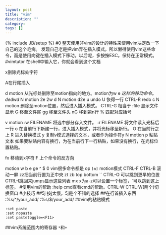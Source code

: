 ```yaml
---
layout: post
title: "vim"
description: ""
category: 
tags: []
---
```

{% include JB/setup %}
#0
整天使用非vim的设计的特性来使用vim决定改一下自己的这个毛病。
发现自己老是把vim弄在插入模式。所以懒得使用vim这些命令，而是使用向键在插入模式下移动。以后呢，多按按ESC，保持在正常模式。
#vimtutor
在shell中输入它，你就会看到这个文档

x删除光标处字符

A在行尾插入

d motion 从光标处删除至motion指向的地方。motion为w e $这样的移动命令。de dw d$
N motion 2e 2w
d N motion d2e
u undo
U 恢得一行
CTRL-R redo
c N motion 删除至motion位置，然后进入插入模式。
CTRL-G 相当于 :file 显示文件显示
G 移至文件尾
gg 移至文件头
nG 移到第n行
% 匹配对应括号

v motion :w FILENAME 将选中部分存入文件。
:r FILENAME 将文件读入光标后一行
o 在当前行下新建一行，进入插入模式，并将光标移至新行。
O 在当前行之上
R 进入替换模式
y 复制v模式选择的文本，或者作为操作符y N motion 
p 粘贴文本 如果要粘贴内容有换行，为在当前行下一行粘贴，如果没有换行，在光标位置粘贴。

fx 移动到x字符
F 上个命令的反方向

motion w b e ge ^ $ 0
vim很多命令都是 op `[n]` motion模式
CTRL-F CTRL-B 滚动一屏
zz把当前行置为正中央 zt zb top bottom
\`\` CTRL-O 可以跳到更早的位置 CTRL-I跳回来jumps显示这些列表
mx x为a-z可以设置一个标签，\`可以跳到这上标签。
#使用vim的帮助
:help cmd查看cmd的帮助。CTRL-W CTRL-W(两个)切换窗口
#小技巧
##5j
按j太慢，5j是个不错的选择
##在行首插入东西
:%s/^/your_add/
:%s/$/your_add/
##vim的粘贴模式

    :set paste
    :set nopaste
    :set pastetoggle=<F11>
##vim系统范围内的寄存器
`*`和`+`
